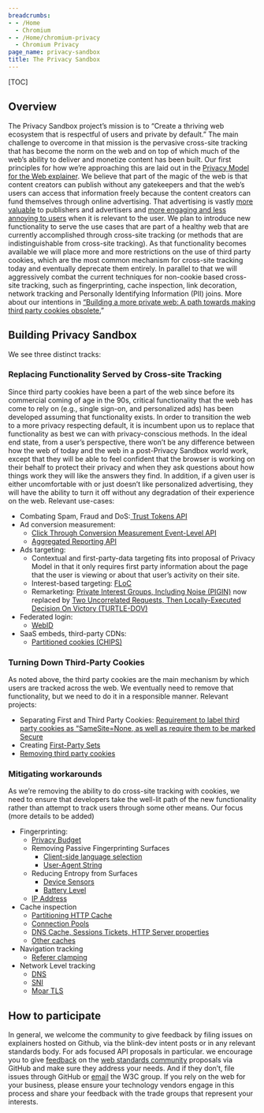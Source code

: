 ```yaml
---
breadcrumbs:
- - /Home
  - Chromium
- - /Home/chromium-privacy
  - Chromium Privacy
page_name: privacy-sandbox
title: The Privacy Sandbox
---
```


[TOC]

## Overview

The Privacy Sandbox project’s mission is to “Create a thriving web ecosystem
that is respectful of users and private by default.”
The main challenge to overcome in that mission is the pervasive cross-site
tracking that has become the norm on the web and on top of which much of the
web’s ability to deliver and monetize content has been built. Our first
principles for how we’re approaching this are laid out in the [Privacy Model for
the Web explainer](https://github.com/michaelkleber/privacy-model). We believe
that part of the magic of the web is that content creators can publish without
any gatekeepers and that the web’s users can access that information freely
because the content creators can fund themselves through online advertising.
That advertising is vastly [more
valuable](https://services.google.com/fh/files/misc/disabling_third-party_cookies_publisher_revenue.pdf)
to publishers and advertisers and [more engaging and less annoying to
users](https://services.google.com/fh/files/misc/disabling_third-party_cookies_publisher_revenue.pdf)
when it is relevant to the user.
We plan to introduce new functionality to serve the use cases that are part of a
healthy web that are currently accomplished through cross-site tracking (or
methods that are indistinguishable from cross-site tracking). As that
functionality becomes available we will place more and more restrictions on the
use of third party cookies, which are the most common mechanism for cross-site
tracking today and eventually deprecate them entirely. In parallel to that we
will aggressively combat the current techniques for non-cookie based cross-site
tracking, such as fingerprinting, cache inspection, link decoration, network
tracking and Personally Identifying Information (PII) joins.
More about our intentions in [“Building a more private web: A path towards
making third party cookies
obsolete.](https://blog.chromium.org/2020/01/building-more-private-web-path-towards.html)”

## Building Privacy Sandbox

We see three distinct tracks:

### Replacing Functionality Served by Cross-site Tracking

Since third party cookies have been a part of the web since before its
commercial coming of age in the 90s, critical functionality that the web has
come to rely on (e.g., single sign-on, and personalized ads) has been developed
assuming that functionality exists. In order to transition the web to a more
privacy respecting default, it is incumbent upon us to replace that
functionality as best we can with privacy-conscious methods.
In the ideal end state, from a user’s perspective, there won’t be any difference
between how the web of today and the web in a post-Privacy Sandbox world work,
except that they will be able to feel confident that the browser is working on
their behalf to protect their privacy and when they ask questions about how
things work they will like the answers they find. In addition, if a given user
is either uncomfortable with or just doesn’t like personalized advertising, they
will have the ability to turn it off without any degradation of their experience
on the web.
Relevant use-cases:

*   Combating Spam, Fraud and DoS:[ Trust Tokens
            API](https://github.com/WICG/trust-token-api)
*   Ad conversion measurement:
    *   [Click Through Conversion Measurement Event-Level
                API](https://github.com/csharrison/conversion-measurement-api)
    *   [Aggregated Reporting
                API](https://github.com/csharrison/aggregate-reporting-api)
*   Ads targeting:
    *   Contextual and first-party-data targeting fits into proposal of
                Privacy Model in that it only requires first party information
                about the page that the user is viewing or about that user’s
                activity on their site.
    *   Interest-based targeting:
                [FLoC](/Home/chromium-privacy/privacy-sandbox/floc)
    *   Remarketing: [Private Interest Groups, Including Noise
                (PIGIN)](https://github.com/michaelkleber/pigin) now replaced by
                [Two Uncorrelated Requests, Then Locally-Executed Decision On
                Victory
                (TURTLE-DOV)](https://github.com/michaelkleber/turtledove)
*   Federated login:
    *   [WebID](https://github.com/samuelgoto/WebID)
*   SaaS embeds, third-party CDNs:
    *   [Partitioned cookies
                (CHIPS)](https://github.com/DCtheTall/CHIPS)

### Turning Down Third-Party Cookies

As noted above, the third party cookies are the main mechanism by which users
are tracked across the web. We eventually need to remove that functionality, but
we need to do it in a responsible manner.
Relevant projects:

*   Separating First and Third Party Cookies: [Requirement to label
            third party cookies as “SameSite=None, as well as require them to be
            marked Secure](https://web.dev/samesite-cookies-explained/)
*   Creating [First-Party Sets
            ](https://github.com/krgovind/first-party-sets/)
*   [Removing third party cookies
            ](https://blog.chromium.org/2020/01/building-more-private-web-path-towards.html)

### Mitigating workarounds

As we’re removing the ability to do cross-site tracking with cookies, we need to
ensure that developers take the well-lit path of the new functionality rather
than attempt to track users through some other means.
Our focus (more details to be added)

*   Fingerprinting:
    *   [Privacy Budget](https://github.com/bslassey/privacy-budget)
    *   Removing Passive Fingerprinting Surfaces
        *   [Client-side language
                    selection](https://github.com/davidben/client-language-selection)
        *   [User-Agent String](https://github.com/WICG/ua-client-hints)
    *   Reducing Entropy from Surfaces
        *   [Device
                    Sensors](https://bugs.chromium.org/p/chromium/issues/detail?id=1018180)
        *   [Battery
                    Level](https://bugs.chromium.org/p/chromium/issues/detail?id=661792)
    *   [IP Address](https://github.com/bslassey/ip-blindness)
*   Cache inspection
    *   [Partitioning HTTP
                Cache](https://docs.google.com/document/d/1XJMm89oyd4lJ-LDQuy0CudzBn1TaK0pE-acnfJ-A4vk/edit)
    *   [Connection Pools](https://fetch.spec.whatwg.org/#connections)
    *   [DNS Cache, Sessions Tickets, HTTP Server
                properties](https://github.com/MattMenke2/Explainer---Partition-Network-State)
    *   [Other
                caches](https://docs.google.com/document/d/1V8sFDCEYTXZmwKa_qWUfTVNAuBcPsu6FC0PhqMD6KKQ/edit#heading=h.ve7o178iijzr)
*   Navigation tracking
    *   [Referer
                clamping](https://groups.google.com/a/chromium.org/d/msg/blink-dev/aBtuQUga1Tk/n4BLwof4DgAJ)
*   Network Level tracking
    *   [DNS](/developers/dns-over-https)
    *   [SNI](https://github.com/tlswg/draft-ietf-tls-esni)
    *   [Moar
                TLS](https://www.usenix.org/sites/default/files/conference/protected-files/enigma_slides_schechter.pdf)

## How to participate

In general, we welcome the community to give feedback by filing issues on
explainers hosted on Github, via the blink-dev intent posts or in any relevant
standards body. For ads focused API proposals in particular. we encourage you to
give [feedback](https://github.com/w3c/web-advertising/blob/master/README.md) on
the [web standards community](https://www.w3.org/community/web-adv/) proposals
via GitHub and make sure they address your needs. And if they don’t, file issues
through GitHub or [email](https://lists.w3.org/Archives/Public/public-web-adv/)
the W3C group.
If you rely on the web for your business, please ensure your technology vendors
engage in this process and share your feedback with the trade groups that
represent your interests.